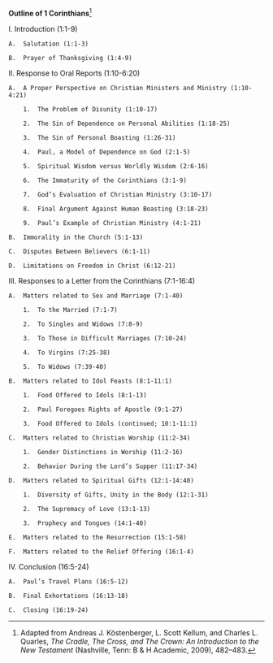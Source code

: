 **Outline of 1 Corinthians**[^1]

I.  Introduction (1:1-9)

    A.  Salutation (1:1-3)

    B.  Prayer of Thanksgiving (1:4-9)

II. Response to Oral Reports (1:10-6:20)

    A.  A Proper Perspective on Christian Ministers and Ministry (1:10-4:21)

        1.  The Problem of Disunity (1:10-17)

        2.  The Sin of Dependence on Personal Abilities (1:18-25)

        3.  The Sin of Personal Boasting (1:26-31)

        4.  Paul, a Model of Dependence on God (2:1-5)

        5.  Spiritual Wisdom versus Worldly Wisdom (2:6-16)

        6.  The Immaturity of the Corinthians (3:1-9)

        7.  God’s Evaluation of Christian Ministry (3:10-17)

        8.  Final Argument Against Human Boasting (3:18-23)

        9.  Paul’s Example of Christian Ministry (4:1-21)

    B.  Immorality in the Church (5:1-13)

    C.  Disputes Between Believers (6:1-11)

    D.  Limitations on Freedom in Christ (6:12-21)

III. Responses to a Letter from the Corinthians (7:1-16:4)

    A.  Matters related to Sex and Marriage (7:1-40)

        1.  To the Married (7:1-7)

        2.  To Singles and Widows (7:8-9)

        3.  To Those in Difficult Marriages (7:10-24)

        4.  To Virgins (7:25-38)

        5.  To Widows (7:39-40)

    B.  Matters related to Idol Feasts (8:1-11:1)

        1.  Food Offered to Idols (8:1-13)

        2.  Paul Foregoes Rights of Apostle (9:1-27)

        3.  Food Offered to Idols (continued; 10:1-11:1)

    C.  Matters related to Christian Worship (11:2-34)

        1.  Gender Distinctions in Worship (11:2-16)

        2.  Behavior During the Lord’s Supper (11:17-34)

    D.  Matters related to Spiritual Gifts (12:1-14:40)

        1.  Diversity of Gifts, Unity in the Body (12:1-31)

        2.  The Supremacy of Love (13:1-13)

        3.  Prophecy and Tongues (14:1-40)

    E.  Matters related to the Resurrection (15:1-58)

    F.  Matters related to the Relief Offering (16:1-4)

IV. Conclusion (16:5-24)

    A.  Paul’s Travel Plans (16:5-12)

    B.  Final Exhortations (16:13-18)

    C.  Closing (16:19-24)

[^1]: Adapted from Andreas J. Köstenberger, L. Scott Kellum, and Charles L. Quarles, *The Cradle, The Cross, and The Crown: An Introduction to the New Testament* (Nashville, Tenn: B & H Academic, 2009), 482–483.
